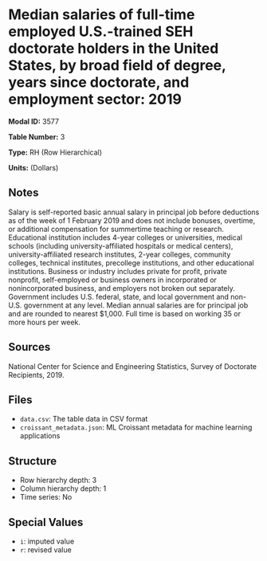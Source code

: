 # Median salaries of full-time employed U.S.-trained SEH doctorate holders in the United States, by broad field of degree, years since doctorate, and employment sector: 2019

**Modal ID:** 3577

**Table Number:** 3

**Type:** RH (Row Hierarchical)

**Units:** (Dollars)

## Notes

Salary is self-reported basic annual salary in principal job before deductions as of the week of 1 February 2019 and does not include bonuses, overtime, or additional compensation for summertime teaching or research. Educational institution includes 4-year colleges or universities, medical schools (including university-affiliated hospitals or medical centers), university-affiliated research institutes, 2-year colleges, community colleges, technical institutes, precollege institutions, and other educational institutions. Business or industry includes private for profit, private nonprofit, self-employed or business owners in incorporated or nonincorporated business, and employers not broken out separately. Government includes U.S. federal, state, and local government and non-U.S. government at any level. Median annual salaries are for principal job and are rounded to nearest $1,000. Full time is based on working 35 or more hours per week.

## Sources

National Center for Science and Engineering Statistics, Survey of Doctorate Recipients, 2019.

## Files

- `data.csv`: The table data in CSV format
- `croissant_metadata.json`: ML Croissant metadata for machine learning applications

## Structure

- Row hierarchy depth: 3
- Column hierarchy depth: 1
- Time series: No

## Special Values

- `i`: imputed value
- `r`: revised value
